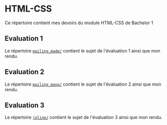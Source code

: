 # HTML-CSS

Ce répertoire contient mes devoirs du module HTML-CSS de Bachelor 1

## Evaluation 1

Le répertoire [`mailing_made/`](./mailing_made/sujet.md) contient le sujet de l'évaluation 1 ainsi que mon rendu.

## Evaluation 2

Le répertoire [`mailing_mano/`](./mailing_made/sujet.md) contient le sujet de l'évaluation 2 ainsi que mon rendu.

## Evaluation 3

Le répertoire [`joline/`](./mailing_made/sujet.md) contient le sujet de l'évaluation 3 ainsi que mon rendu.
